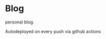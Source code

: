 # Blog

personal blog.

Autodeployed on every push via github actions

<!--
- TODO: fix landing page
- TODO: add CV 
- TODO: add tags and categories to article
- TODO: republish on dev.to, hasnode and medium?
-->
